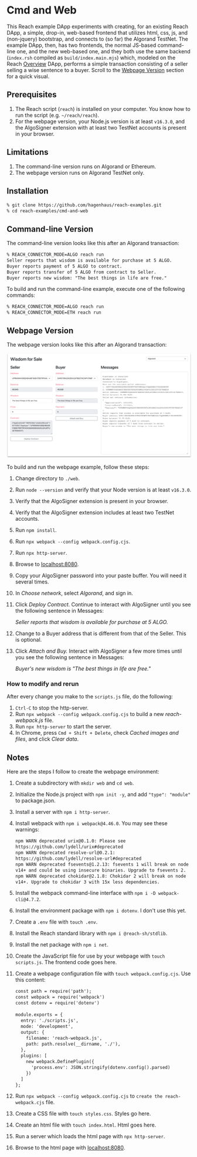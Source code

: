 # Cmd and Web

This Reach example DApp experiments with creating, for an existing Reach DApp, a simple, drop-in, web-based frontend that utilizes html, css, js, and (non-jquery) bootstrap, and connects to (so far) the Algorand TestNet. The example DApp, then, has two frontends, the normal JS-based command-line one, and the new web-based one, and they both use the same backend (`index.rsh` compiled as `build/index.main.mjs`) which, modeled on the Reach [Overview](https://github.com/reach-sh/reach-lang/tree/master/examples/overview) DApp, performs a simple transaction consisting of a seller selling a wise sentence to a buyer. Scroll to the [Webpage Version](#webpage-version) section for a quick visual.

## Prerequisites

1. The Reach script (`reach`) is installed on your computer. You know how to run the script (e.g. `~/reach/reach`).
1. For the webpage version, your Node.js version is at least `v16.3.0`, and the AlgoSigner extension with at least two TestNet accounts is present in your browser.

## Limitations

1. The command-line version runs on Algorand or Ethereum.
1. The webpage version runs on Algorand TestNet only.

## Installation

```
% git clone https://github.com/hagenhaus/reach-examples.git
% cd reach-examples/cmd-and-web
```

## Command-line Version

The command-line version looks like this after an Algorand transaction:

```
% REACH_CONNECTOR_MODE=ALGO reach run
Seller reports that wisdom is available for purchase at 5 ALGO.
Buyer reports payment of 5 ALGO to contract.
Buyer reports transfer of 5 ALGO from contract to Seller.
Buyer reports new wisdom: "The best things in life are free."
```

To build and run the command-line example, execute one of the following commands:

```
% REACH_CONNECTOR_MODE=ALGO reach run
% REACH_CONNECTOR_MODE=ETH reach run
```

## Webpage Version

The webpage version looks like this after an Algorand transaction:

<img src="cmd-and-web-web.png">

To build and run the webpage example, follow these steps:

1. Change directory to `./web`.

1. Run `node --version` and verify that your Node version is at least `v16.3.0`.

1. Verify that the AlgoSigner extension is present in your browser.

1. Verify that the AlgoSigner extension includes at least two TestNet accounts.

1. Run `npm install`.

1. Run `npx webpack --config webpack.config.cjs`.

1. Run `npx http-server`.

1. Browse to [localhost:8080](http://localhost:8080).

1. Copy your AlgoSigner password into your paste buffer. You will need it several times.

1. In *Choose network*, select *Algorand*, and sign in.

1. Click *Deploy Contract*. Continue to interact with AlgoSigner until you see the following sentence in Messages:

    *Seller reports that wisdom is available for purchase at 5 ALGO.*

1. Change to a Buyer address that is different from that of the Seller. This is optional.

1. Click *Attach and Buy.* Interact with AlgoSigner a few more times until you see the following sentence in Messages:

    *Buyer's new wisdom is "The best things in life are free."*

### How to modify and rerun

After every change you make to the `scripts.js` file, do the following:

1. `Ctrl-C` to stop the http-server.
1. Run `npx webpack --config webpack.config.cjs` to build a new *reach-webpack.js* file.
1. Run `npx http-server` to start the server.
1. In Chrome, press `Cmd + Shift + Delete`, check *Cached images and files*, and click *Clear data*.

## Notes

Here are the steps I follow to create the webpage environment:

1. Create a subdirectory with `mkdir web` and `cd web`.

1. Initialize the Node.js project with `npm init -y`, and add `"type": "module"` to package.json.

1. Install a server with `npm i http-server`.

1. Install webpack with `npm i webpack@4.46.0`. You may see these warnings:

    ```
    npm WARN deprecated urix@0.1.0: Please see https://github.com/lydell/urix#deprecated
    npm WARN deprecated resolve-url@0.2.1: https://github.com/lydell/resolve-url#deprecated
    npm WARN deprecated fsevents@1.2.13: fsevents 1 will break on node v14+ and could be using insecure binaries. Upgrade to fsevents 2.
    npm WARN deprecated chokidar@2.1.8: Chokidar 2 will break on node v14+. Upgrade to chokidar 3 with 15x less dependencies.
    ```

1. Install the webpack command-line interface with `npm i -D webpack-cli@4.7.2`.

1. Install the environment package with `npm i dotenv`. I don't use this yet. 

1. Create a `.env` file with `touch .env`.

1. Install the Reach standard library with `npm i @reach-sh/stdlib`.

1. Install the net package with `npm i net`.

1. Create the JavaScript file for use by your webpage with `touch scripts.js`. The frontend code goes here.

1. Create a webpage configuration file with `touch webpack.config.cjs`. Use this content:

    ```
    const path = require('path');
    const webpack = require('webpack')
    const dotenv = require('dotenv')

    module.exports = {
      entry: './scripts.js',
      mode: 'development',
      output: {
        filename: 'reach-webpack.js',
        path: path.resolve(__dirname, './'),
      },
      plugins: [
        new webpack.DefinePlugin({
          'process.env': JSON.stringify(dotenv.config().parsed)
        })
      ]
    };
    ```

1. Run `npx webpack --config webpack.config.cjs` to `create the reach-webpack.cjs` file.

1. Create a CSS file with `touch styles.css`. Styles go here.

1. Create an html file with `touch index.html`. Html goes here.

1. Run a server which loads the html page with `npx http-server`.

1. Browse to the html page with [localhost:8080](http://localhost:8080).
